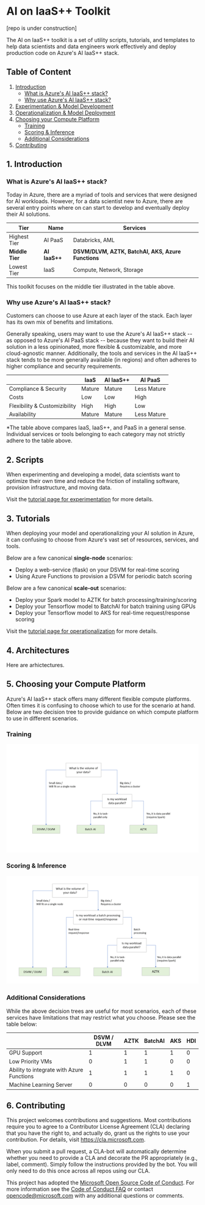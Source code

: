 # AI on IaaS++ Toolkit
[repo is under construction]

The AI on IaaS++ toolkit is a set of utility scripts, tutorials, and templates to help data scientists and data engineers work effectively and deploy production code on Azure's AI IaaS++ stack.

## Table of Content
1. [Introduction](#introduction)
    - [What is Azure's AI IaaS++ stack?](#what)
    - [Why use Azure's AI IaaS++ stack?](#why)
2. [Experimentation & Model Development](#experimentation-&-model-development)
3. [Operationalization & Model Deployment](#operationalization-&-model-deployment)
4. [Choosing your Compute Platform](#choosing-your-compute-platform)
    - [Training](#choosing-your-compute-platform-training)
    - [Scoring & Inference](#choosing-your-compute-platform-scoring-&-inference)
    - [Additional Considerations](#choosing-your-compute-platform-additional-considerations)
5. [Contributing](#contributing)

## 1. Introduction <a name="introduction"></a>

### What is Azure's AI IaaS++ stack? <a name="what"></a>
Today in Azure, there are a myriad of tools and services that were designed for AI workloads. However, for a data scientist new to Azure, there are several entry points where on can start to develop and eventually deploy their AI solutions. 

| Tier         | Name   | Services                                       |
|--------------|--------|------------------------------------------------|
| Highest Tier | AI PaaS   | Databricks, AML                                |
| **Middle Tier**  | **AI IaaS++** | **DSVM/DLVM, AZTK, BatchAI, AKS, Azure Functions** |
| Lowest Tier  | IaaS   | Compute, Network, Storage                      |

This toolkit focuses on the middle tier illustrated in the table above.

### Why use Azure's AI IaaS++ stack? <a name="why"></a>
Customers can choose to use Azure at each layer of the stack. Each layer has its own mix of benefits and limitations. 

Generally speaking, users may want to use the Azure's AI IaaS++ stack -- as opposed to Azure's AI PaaS stack -- because they want to build their AI solution in a less opinionated, more flexible & customizable, and more cloud-agnostic manner. Additionally, the tools and services in the AI IaaS++ stack tends to be more generally available (in regions) and often adheres to higher compliance and security requirements. 

| | IaaS | AI IaaS++ | AI PaaS | 
| --- | --- | --- | --- |
| Compliance & Security | Mature | Mature | Less Mature |
| Costs | Low | Low | High |
| Flexibility & Customizibility | High | High | Low |
| Availability | Mature | Mature | Less Mature |

*The table above compares IaaS, IaaS++, and PaaS in a general sense. Individual services or tools belonging to each category may not strictly adhere to the table above.

## 2. Scripts <a name="experimentation-&-model-development"></a>
When experimenting and developing a model, data scientists want to optimize their own time and reduce the friction of installing software, provision infrastructure, and moving data. 

Visit the [tutorial page for experimentation](tutorials_experimentation) for more details.

## 3. Tutorials <a name="operationalization-&-model-deployment"></a>
When deploying your model and operationalizing your AI solution in Azure, it can confusing to choose from Azure's vast set of resources, services, and tools. 

Below are a few canonical __single-node__ scenarios:
- Deploy a web-service (flask) on your DSVM for real-time scoring
- Using Azure Functions to provision a DSVM for periodic batch scoring

Below are a few canonical __scale-out__ scenarios:
- Deploy your Spark model to AZTK for batch processing/training/scoring
- Deploy your Tensorflow model to BatchAI for batch training using GPUs
- Deploy your Tensorflow model to AKS for real-time request/response scoring

Visit the [tutorial page for operationalization](tutorials_operationalization) for more details.

## 4. Architectures <a name=""></a>
Here are arhictectures.

## 5. Choosing your Compute Platform <a name="choosing-your-compute-platform"></a>
Azure's AI IaaS++ stack offers many different flexible compute platforms. Often times it is confusing to choose which to use for the scenario at hand. Below are two decision tree to provide guidance on which compute platform to use in different scenarios. 

### Training <a name="choosing-your-compute-platform-training"></a>
![Decision Tree for Experimentation & Training Workloads](assets/decision_tree_for_experimentation_and_training.png)

### Scoring & Inference <a name="choosing-your-compute-platform-scoring-&-inference"></a>
![Decision Tree for Scoring & Inference](assets/decision_tree_for_scoring_and_inference.png)

### Additional Considerations <a name="choosing-your-compute-platform-additional-considerations"></a>
While the above decision trees are useful for most scenarios, each of these services have limitations that may restrict what you choose. Please see the table below:

| | DSVM / DLVM | AZTK | BatchAI | AKS | HDI | 
| --- | --- | --- | --- | --- | --- |
| GPU Support | 1 | 1 | 1 | 1 | 0 |
| Low Priority VMs | 0 | 1 | 1 | 0 | 0 |
| Ability to integrate with Azure Functions | 1 | 1 | 1 | 1 | 0 |
| Machine Learning Server | 0 | 0 | 0 | 0 | 1 |

## 6. Contributing <a name="contributing"></a>

This project welcomes contributions and suggestions.  Most contributions require you to agree to a
Contributor License Agreement (CLA) declaring that you have the right to, and actually do, grant us
the rights to use your contribution. For details, visit https://cla.microsoft.com.

When you submit a pull request, a CLA-bot will automatically determine whether you need to provide
a CLA and decorate the PR appropriately (e.g., label, comment). Simply follow the instructions
provided by the bot. You will only need to do this once across all repos using our CLA.

This project has adopted the [Microsoft Open Source Code of Conduct](https://opensource.microsoft.com/codeofconduct/).
For more information see the [Code of Conduct FAQ](https://opensource.microsoft.com/codeofconduct/faq/) or
contact [opencode@microsoft.com](mailto:opencode@microsoft.com) with any additional questions or comments.
